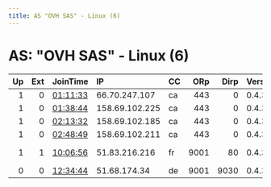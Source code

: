 ```yaml
---
title: AS "OVH SAS" - Linux (6)
---
```


# AS: "OVH SAS" - Linux (6)

|   Up |   Ext | JoinTime                                                                                            | IP             | CC   |   ORp |   Dirp | Version   | Contact                   | Nickname       |   eFamMembers |
|-----:|------:|:----------------------------------------------------------------------------------------------------|:---------------|:-----|------:|-------:|:----------|:--------------------------|:---------------|--------------:|
|    1 |     0 | [01:11:33](https://metrics.torproject.org/rs.html#details/986858650F01053230CD061034F2A45ADDF83BAE) | 66.70.247.107  | ca   |   443 |      0 | 0.4.3.5   | None                      | Unnamed        |             1 |
|    1 |     0 | [01:38:44](https://metrics.torproject.org/rs.html#details/D0F7C04A73689ABBE1CBCE1B3D9F861577004E0A) | 158.69.102.225 | ca   |   443 |      0 | 0.4.3.5   | None                      | Unnamed        |             1 |
|    1 |     0 | [02:13:32](https://metrics.torproject.org/rs.html#details/8127FEAAF63A37CDB3CF0D1DA75D1B8D6DA90AD9) | 158.69.102.185 | ca   |   443 |      0 | 0.4.3.5   | None                      | Unnamed        |             1 |
|    1 |     0 | [02:48:49](https://metrics.torproject.org/rs.html#details/A8EC0E51DCC8F4D7A8F6620C253459D68E74560B) | 158.69.102.211 | ca   |   443 |      0 | 0.4.3.5   | None                      | Unnamed        |             1 |
|    1 |     1 | [10:06:56](https://metrics.torproject.org/rs.html#details/782F31C45B6C2344637641E26A7BDC11EF2C7998) | 51.83.216.216  | fr   |  9001 |     80 | 0.4.3.5   | kastomah at protonmail do | Kastomah       |             1 |
|    0 |     0 | [12:34:44](https://metrics.torproject.org/rs.html#details/19FF52708CCE16340E615A06D528594D26CCF220) | 51.68.174.34   | de   |  9001 |   9030 | 0.4.3.5   | cultrix@protonmail.com    | CultCloudRelay |             1 |
